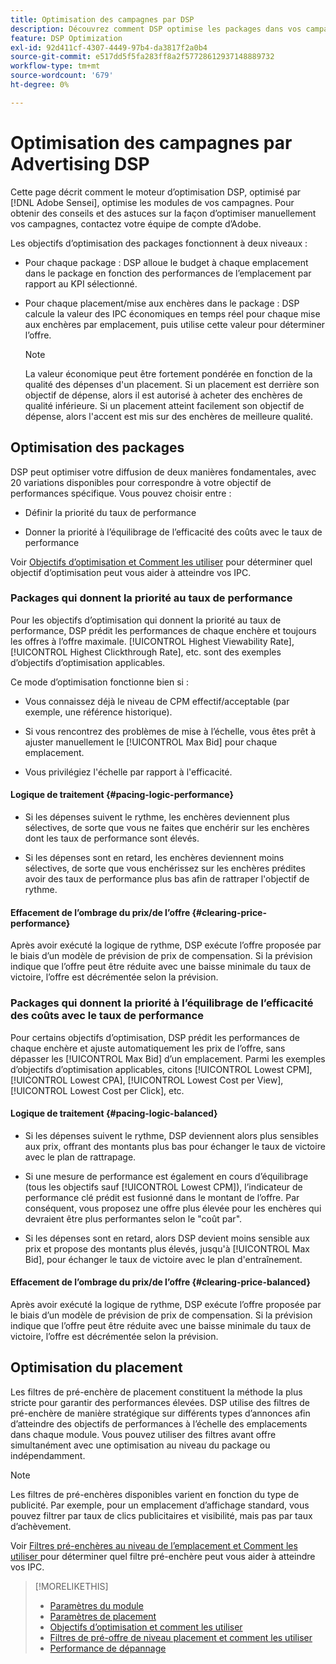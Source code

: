 ```yaml
---
title: Optimisation des campagnes par DSP
description: Découvrez comment DSP optimise les packages dans vos campagnes.
feature: DSP Optimization
exl-id: 92d411cf-4307-4449-97b4-da3817f2a0b4
source-git-commit: e517dd5f5fa283ff8a2f57728612937148889732
workflow-type: tm+mt
source-wordcount: '679'
ht-degree: 0%

---
```


# Optimisation des campagnes par Advertising DSP

Cette page décrit comment le moteur d’optimisation DSP, optimisé par [!DNL Adobe Sensei], optimise les modules de vos campagnes. Pour obtenir des conseils et des astuces sur la façon d’optimiser manuellement vos campagnes, contactez votre équipe de compte d’Adobe. <!-- add link to trading playbook if we add it to help -->

Les objectifs d’optimisation des packages fonctionnent à deux niveaux :

* Pour chaque package : DSP alloue le budget à chaque emplacement dans le package en fonction des performances de l’emplacement par rapport au KPI sélectionné.

* Pour chaque placement/mise aux enchères dans le package : DSP calcule la valeur des IPC économiques en temps réel pour chaque mise aux enchères par emplacement, puis utilise cette valeur pour déterminer l’offre.

  >[!NOTE]
  >
  >La valeur économique peut être fortement pondérée en fonction de la qualité des dépenses d&#39;un placement. Si un placement est derrière son objectif de dépense, alors il est autorisé à acheter des enchères de qualité inférieure. Si un placement atteint facilement son objectif de dépense, alors l&#39;accent est mis sur des enchères de meilleure qualité.

## Optimisation des packages

DSP peut optimiser votre diffusion de deux manières fondamentales, avec 20 variations disponibles pour correspondre à votre objectif de performances spécifique. Vous pouvez choisir entre :

* Définir la priorité du taux de performance

* Donner la priorité à l’équilibrage de l’efficacité des coûts avec le taux de performance

Voir [Objectifs d’optimisation et Comment les utiliser](optimization-goals.md) pour déterminer quel objectif d’optimisation peut vous aider à atteindre vos IPC.

### Packages qui donnent la priorité au taux de performance

Pour les objectifs d’optimisation qui donnent la priorité au taux de performance, DSP prédit les performances de chaque enchère et toujours les offres à l’offre maximale. [!UICONTROL Highest Viewability Rate], [!UICONTROL Highest Clickthrough Rate], etc. sont des exemples d’objectifs d’optimisation applicables.

Ce mode d’optimisation fonctionne bien si :

* Vous connaissez déjà le niveau de CPM effectif/acceptable (par exemple, une référence historique).

* Si vous rencontrez des problèmes de mise à l’échelle, vous êtes prêt à ajuster manuellement le [!UICONTROL Max Bid] pour chaque emplacement.

* Vous privilégiez l&#39;échelle par rapport à l&#39;efficacité.

#### Logique de traitement {#pacing-logic-performance}

* Si les dépenses suivent le rythme, les enchères deviennent plus sélectives, de sorte que vous ne faites que enchérir sur les enchères dont les taux de performance sont élevés.

* Si les dépenses sont en retard, les enchères deviennent moins sélectives, de sorte que vous enchérissez sur les enchères prédites avoir des taux de performance plus bas afin de rattraper l&#39;objectif de rythme.

#### Effacement de l’ombrage du prix/de l’offre {#clearing-price-performance}

Après avoir exécuté la logique de rythme, DSP exécute l’offre proposée par le biais d’un modèle de prévision de prix de compensation. Si la prévision indique que l’offre peut être réduite avec une baisse minimale du taux de victoire, l’offre est décrémentée selon la prévision.

### Packages qui donnent la priorité à l’équilibrage de l’efficacité des coûts avec le taux de performance

Pour certains objectifs d’optimisation, DSP prédit les performances de chaque enchère et ajuste automatiquement les prix de l’offre, sans dépasser les [!UICONTROL Max Bid] d’un emplacement. Parmi les exemples d’objectifs d’optimisation applicables, citons [!UICONTROL Lowest CPM], [!UICONTROL Lowest CPA], [!UICONTROL Lowest Cost per View], [!UICONTROL Lowest Cost per Click], etc.

#### Logique de traitement {#pacing-logic-balanced}

* Si les dépenses suivent le rythme, DSP deviennent alors plus sensibles aux prix, offrant des montants plus bas pour échanger le taux de victoire avec le plan de rattrapage.

* Si une mesure de performance est également en cours d’équilibrage (tous les objectifs sauf [!UICONTROL Lowest CPM]), l’indicateur de performance clé prédit est fusionné dans le montant de l’offre. Par conséquent, vous proposez une offre plus élevée pour les enchères qui devraient être plus performantes selon le &quot;coût par&quot;.

* Si les dépenses sont en retard, alors DSP devient moins sensible aux prix et propose des montants plus élevés, jusqu&#39;à [!UICONTROL Max Bid], pour échanger le taux de victoire avec le plan d&#39;entraînement.

#### Effacement de l’ombrage du prix/de l’offre {#clearing-price-balanced}

Après avoir exécuté la logique de rythme, DSP exécute l’offre proposée par le biais d’un modèle de prévision de prix de compensation. Si la prévision indique que l’offre peut être réduite avec une baisse minimale du taux de victoire, l’offre est décrémentée selon la prévision.

## Optimisation du placement

Les filtres de pré-enchère de placement constituent la méthode la plus stricte pour garantir des performances élevées. DSP utilise des filtres de pré-enchère de manière stratégique sur différents types d’annonces afin d’atteindre des objectifs de performances à l’échelle des emplacements dans chaque module. Vous pouvez utiliser des filtres avant offre simultanément avec une optimisation au niveau du package ou indépendamment.

>[!NOTE]
>
>Les filtres de pré-enchères disponibles varient en fonction du type de publicité. Par exemple, pour un emplacement d’affichage standard, vous pouvez filtrer par taux de clics publicitaires et visibilité, mais pas par taux d’achèvement.

Voir [ Filtres pré-enchères au niveau de l’emplacement et Comment les utiliser ](optimization-pre-bid-filters.md) pour déterminer quel filtre pré-enchère peut vous aider à atteindre vos IPC.

>[!MORELIKETHIS]
>
>* [Paramètres du module](/help/dsp/campaign-management/packages/package-settings.md)
>* [Paramètres de placement](/help/dsp/campaign-management/placements/placement-settings.md)
>* [Objectifs d’optimisation et comment les utiliser](optimization-goals.md)
>* [Filtres de pré-offre de niveau placement et comment les utiliser](optimization-pre-bid-filters.md)
>* [Performance de dépannage](/help/dsp/optimization/troubleshooting-performance.md)
